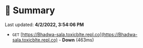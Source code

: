 # 📖 Summary
Last updated: **4/2/2022, 3:54:06 PM**

- `GET` [https://Bhadwa-sala.toxicblte.repl.co](https://Bhadwa-sala.toxicblte.repl.co) - **Down** (463ms)
